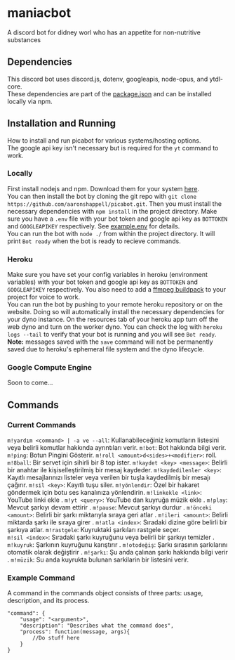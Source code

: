 # maniacbot
A discord bot for didney worl who has an appetite for non-nutritive substances

## Dependencies
This discord bot uses discord.js, dotenv, googleapis, node-opus, and ytdl-core.  
These dependencies are part of the [package.json](https://github.com/aaronshappell/picabot/blob/master/package.json) and can be installed locally via npm.

## Installation and Running
How to install and run picabot for various systems/hosting options.  
The google api key isn't necessary but is required for the `yt` command to work.
### Locally
First install nodejs and npm. Download them for your system [here](https://nodejs.org/en/download/).  
You can then install the bot by cloning the git repo with `git clone https://github.com/aaronshappell/picabot.git`. Then you must install the necessary dependencies with `npm install` in the project directory. Make sure you have a `.env` file with your bot token and google api key as `BOTTOKEN` and `GOOGLEAPIKEY` respectively. See [example.env](https://github.com/aaronshappell/picabot/blob/master/example.env) for details.  
You can run the bot with `node ./` from within the project directory. It will print `Bot ready` when the bot is ready to recieve commands.
### Heroku
Make sure you have set your config variables in heroku (environment variables) with your bot token and google api key as `BOTTOKEN` and `GOOGLEAPIKEY` respectively. You also need to add a [ffmpeg buildpack](https://github.com/jonathanong/heroku-buildpack-ffmpeg-latest) to your project for voice to work.  
You can run the bot by pushing to your remote heroku repository or on the website. Doing so will automatically install the necessary dependencies for your dyno instance. On the resources tab of your heroku app turn off the web dyno and turn on the worker dyno. You can check the log with `heroku logs --tail` to verify that your bot is running and you will see `Bot ready`.  
**Note:** messages saved with the `save` command will not be permanently saved due to heroku's ephemeral file system and the dyno lifecycle.
### Google Compute Engine
Soon to come...

## Commands
### Current Commands
`m!yardım <command> | -a ve --all`: Kullanabileceğiniz komutların listesini veya belirli komutlar hakkında ayrıntıları verir.
`m!bot`: Bot hakkında bilgi verir.  
`m!ping`: Botun Pingini Gösterir. 
`m!roll <amount>d<sides>+<modifier>`: roll.
`m!8ball`: Bir servet için sihirli bir 8 top ister.
`m!kaydet <key> <message>`: Belirli bir anahtar ile kişiselleştirilmiş bir mesaj kaydeder.
`m!kaydedilenler <key>`: Kayıtlı mesajlarınızı listeler veya verilen bir tuşla kaydedilmiş bir mesajı çağırır.
`m!sil <key>`: Kayıtlı tuşu siler.
`m!yönlendir`: Özel bir hakaret göndermek için botu ses kanalınıza yönlendirin.
`m!linkekle <link>`: YouTube linki ekle .
`m!yt <query>`: YouTube dan kuyruğa müzik ekle  .
`m!play`: Mevcut şarkıyı devam ettirir  .
`m!pause`: Mevcut şarkıyı durdur .
`m!önceki <amount>`: Belirli bir şarkı miktarıyla sıraya geri atlar .
`m!ileri <amount>`: Belirli miktarda şarkı ile sıraya girer  .
`m!atla <index>`: Sıradaki dizine göre belirli bir şarkıya atlar.
`m!rastgele`: Kuyruktaki şarkıları rastgele seçer.  
`m!sil <index>`: Sıradaki şarkı kuyruğunu veya belirli bir şarkıyı temizler  .
`m!kuyruk`: Şarkının kuyruğunu karıştırır  .
`m!otodeğiş`: Şarkı sırasının şarkılarını otomatik olarak değiştirir  .
`m!şarkı`: Şu anda çalınan şarkı hakkında bilgi verir  .
`m!müzik`: Su anda kuyrukta bulunan sarkilarin bir listesini verir. 
### Example Command
A command in the commands object consists of three parts: usage, description, and its process.
```
"command": {
    "usage": "<argument>",
    "description": "Describes what the command does",
    "process": function(message, args){
        //Do stuff here
    }
}
```
